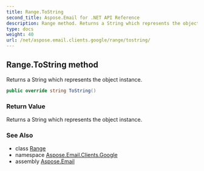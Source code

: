```yaml
---
title: Range.ToString
second_title: Aspose.Email for .NET API Reference
description: Range method. Returns a String which represents the object instance
type: docs
weight: 40
url: /net/aspose.email.clients.google/range/tostring/
---
```

## Range.ToString method

Returns a String which represents the object instance.

```csharp
public override string ToString()
```

### Return Value

Returns a String which represents the object instance.

### See Also

* class [Range](../)
* namespace [Aspose.Email.Clients.Google](../../range/)
* assembly [Aspose.Email](../../../)


